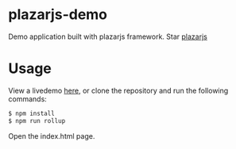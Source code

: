 # plazarjs-demo
Demo application built with plazarjs framework. Star <a href="https://github.com/ProticM/plazar-js">plazarjs</a>

# Usage

View a livedemo <a href="http://www.plazarjs.com/livedemo">here</a>, or clone the repository and run the following commands:

```javascript
$ npm install
$ npm run rollup
```

Open the index.html page.
